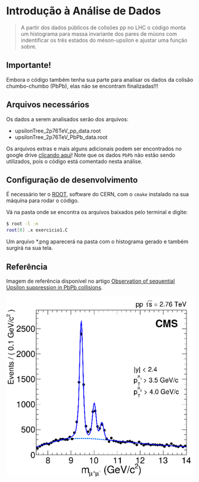 # Introdução à Análise de Dados

> A partir dos dados públicos de colisões pp no LHC o código monta um histograma para massa invariante dos pares de múons com indentificar os três estados do méson-upsilon e ajustar uma função sobre.

## Importante!

Embora o código também tenha sua parte para analisar os dados da colisão chumbo-chumbo (PbPb), elas não se encontram finalizadas!!!

## Arquivos necessários

Os dados a serem analisados serão dos arquivos:
* upsilonTree_2p76TeV_pp_data.root
* upsilonTree_2p76TeV_PbPb_data.root

Os arquivos extras e mais alguns adicionais podem ser encontrados no google drive [clicando aqui](https://drive.google.com/drive/folders/1DBPiqTYC6yJUPc9688nM8Azrw3UIo_YV)!
Note que os dados `PbPb` não estão sendo utilizados, pois o código está comentado nesta análise.

## Configuração de desenvolvimento

É necessário ter o [ROOT](https://root.cern.ch/root/html534/guides/users-guide/InstallandBuild.html), software do CERN, com o `cmake` instalado na sua máquina para rodar o código.

Vá na pasta onde se encontra os arquivos baixados pelo terminal e digite:

```sh
$ root -l -n
root[0] .x exercicio1.C
```

Um arquivo *.png aparecerá na pasta com o histograma gerado e também surgirá na sua tela.

## Referência

Imagem de referência disponível no artigo [Observation of sequential Upsilon suppression in PbPb collisions](https://arxiv.org/abs/1208.2826).

![](referencia.png)
